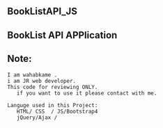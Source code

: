 
## BookListAPI_JS
## BookList API APPlication
## Note:

    I am wahabkame .
    i am JR web developer.
    This code for reviewing ONLY.
       if you want to use it please contact with me.

    Languge used in this Project:
       HTML/ CSS  / JS/Bootstrap4
       jQuery/Ajax / 